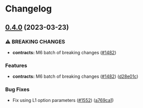 # Changelog

## [0.4.0](https://github.com/tidalchain/micro-2-dev/compare/micro-v0.3.0...micro-v0.4.0) (2023-03-23)


### ⚠ BREAKING CHANGES

* **contracts:** M6 batch of breaking changes ([#1482](https://github.com/tidalchain/micro-2-dev/issues/1482))

### Features

* **contracts:** M6 batch of breaking changes ([#1482](https://github.com/tidalchain/micro-2-dev/issues/1482)) ([d28e01c](https://github.com/tidalchain/micro-2-dev/commit/d28e01ce0fbf0129c2cbba877efe65da7f7ed367))


### Bug Fixes

* Fix using L1 option parameters  ([#1552](https://github.com/tidalchain/micro-2-dev/issues/1552)) ([a769ca1](https://github.com/tidalchain/micro-2-dev/commit/a769ca1cfd638b796ff99d30dc2530c2abae6074))
